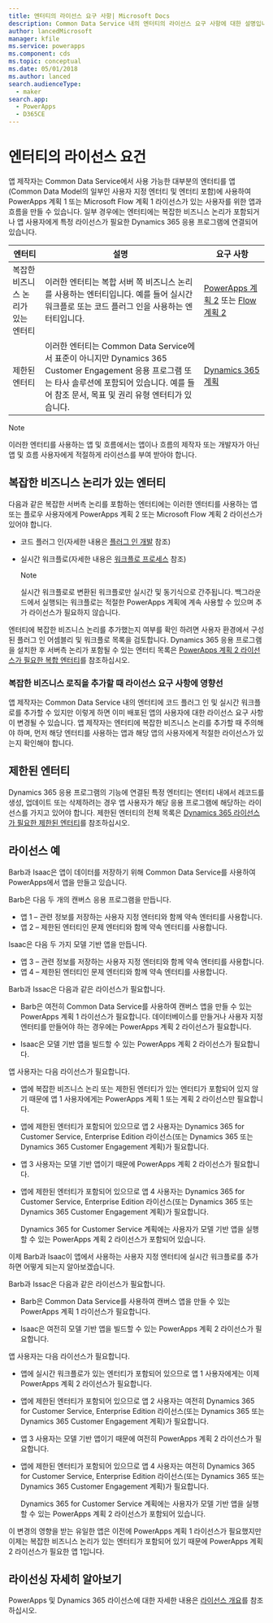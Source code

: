 ```yaml
---
title: 엔터티의 라이선스 요구 사항| Microsoft Docs
description: Common Data Service 내의 엔터티의 라이선스 요구 사항에 대한 설명입니다.
author: lancedMicrosoft
manager: kfile
ms.service: powerapps
ms.component: cds
ms.topic: conceptual
ms.date: 05/01/2018
ms.author: lanced
search.audienceType:
  - maker
search.app:
  - PowerApps
  - D365CE
---
```


# <a name="license-requirements-for-entities"></a>엔터티의 라이선스 요건
앱 제작자는 Common Data Service에서 사용 가능한 대부분의 엔터티를 앱(Common Data Model의 일부인 사용자 지정 엔터티 및 엔터티 포함)에 사용하여 PowerApps 계획 1 또는 Microsoft Flow 계획 1 라이선스가 있는 사용자를 위한 앱과 흐름을 만들 수 있습니다. 일부 경우에는 엔터티에는 복잡한 비즈니스 논리가 포함되거나 앱 사용자에게 특정 라이선스가 필요한 Dynamics 365 응용 프로그램에 연결되어 있습니다. 


|엔터티    |설명    |요구 사항    |
|---------|---------|---------|
|복잡한 비즈니스 논리가 있는 엔터티   | 이러한 엔터티는 복합 서버 쪽 비즈니스 논리를 사용하는 엔터티입니다. 예를 들어 실시간 워크플로 또는 코드 플러그 인을 사용하는 엔터티입니다.       |  [PowerApps 계획 2](https://powerapps.microsoft.com/pricing/) 또는 [Flow 계획 2](https://flow.microsoft.com/pricing/)        |
|제한된 엔터티  |  이러한 엔터티는 Common Data Service에서 표준이 아니지만 Dynamics 365 Customer Engagement 응용 프로그램 또는 타사 솔루션에 포함되어 있습니다. 예를 들어 참조 문서, 목표 및 권리 유형 엔터티가 있습니다.     |  [Dynamics 365 계획](https://dynamics.microsoft.com/pricing/)      | 


> [!NOTE]
> 이러한 엔터티를 사용하는 앱 및 흐름에서는 앱이나 흐름의 제작자 또는 개발자가 아닌 앱 및 흐름 사용자에게 적절하게 라이선스를 부여 받아야 합니다.

## <a name="entities-with-complex-business-logic"></a>복잡한 비즈니스 논리가 있는 엔터티
다음과 같은 복잡한 서버측 논리를 포함하는 엔터티에는 이러한 엔터티를 사용하는 앱 또는 플로우 사용자에게 PowerApps 계획 2 또는 Microsoft Flow 계획 2 라이선스가 있어야 합니다.

* 코드 플러그 인(자세한 내용은 [플러그 인 개발](https://docs.microsoft.com/dynamics365/customer-engagement/developer/plugin-development) 참조)
* 실시간 워크플로(자세한 내용은 [워크플로 프로세스](https://docs.microsoft.com/dynamics365/customer-engagement/customize/workflow-processes) 참조)

    > [!NOTE]
    >  실시간 워크플로로 변환된 워크플로만 실시간 및 동기식으로 간주됩니다. 백그라운드에서 실행되는 워크플로는 적절한 PowerApps 계획에 계속 사용할 수 있으며 추가 라이선스가 필요하지 않습니다.

엔터티에 복잡한 비즈니스 논리를 추가했는지 여부를 확인 하려면 사용자 환경에서 구성된 플러그 인 어셈블리 및 워크플로 목록을 검토합니다. Dynamics 365 응용 프로그램을 설치한 후 서버측 논리가 포함될 수 있는 엔터티 목록은 [PowerApps 계획 2 라이선스가 필요한 복합 엔터티](data-platform-complex-entities.md)를 참조하십시오.  

### <a name="impacting-license-requirements-when-adding-complex-business-logic"></a>복잡한 비즈니스 로직을 추가할 때 라이선스 요구 사항에 영향선
앱 제작자는 Common Data Service 내의 엔터티에 코드 플러그 인 및 실시간 워크플로를 추가할 수 있지만 이렇게 하면 이미 배포된 앱의 사용자에 대한 라이선스 요구 사항이 변경될 수 있습니다. 앱 제작자는 엔터티에 복잡한 비즈니스 논리를 추가할 때 주의해야 하며, 먼저 해당 엔터티를 사용하는 앱과 해당 앱의 사용자에게 적절한 라이선스가 있는지 확인해야 합니다.

## <a name="restricted-entities"></a>제한된 엔터티
Dynamics 365 응용 프로그램의 기능에 연결된 특정 엔터티는 엔터티 내에서 레코드를 생성, 업데이트 또는 삭제하려는 경우 앱 사용자가 해당 응용 프로그램에 해당하는 라이선스를 가지고 있어야 합니다. 제한된 엔터티의 전체 목록은 [Dynamics 365 라이선스가 필요한 제한된 엔터티](data-platform-restricted-entities.md)를 참조하십시오.

## <a name="licensing-examples"></a>라이선스 예
Barb과 Isaac은 앱이 데이터를 저장하기 위해 Common Data Service를 사용하여 PowerApps에서 앱을 만들고 있습니다.

Barb은 다음 두 개의 캔버스 응용 프로그램을 만듭니다.

* 앱 1 &ndash; 관련 정보를 저장하는 사용자 지정 엔터티와 함께 약속 엔터티를 사용합니다.
* 앱 2 &ndash; 제한된 엔터티인 문제 엔터티와 함께 약속 엔터티를 사용합니다.

Isaac은 다음 두 가지 모델 기반 앱을 만듭니다.

* 앱 3 &ndash; 관련 정보를 저장하는 사용자 지정 엔터티와 함께 약속 엔터티를 사용합니다.
* 앱 4 &ndash; 제한된 엔터티인 문제 엔터티와 함께 약속 엔터티를 사용합니다.

Barb과 Issac은 다음과 같은 라이선스가 필요합니다.
* Barb은 여전히 Common Data Service를 사용하여 캔버스 앱을 만들 수 있는 PowerApps 계획 1 라이선스가 필요합니다. 데이터베이스를 만들거나 사용자 지정 엔터티를 만들어야 하는 경우에는 PowerApps 계획 2 라이선스가 필요합니다.

* Isaac은 모델 기반 앱을 빌드할 수 있는 PowerApps 계획 2 라이선스가 필요합니다.

앱 사용자는 다음 라이선스가 필요합니다.
* 앱에 복잡한 비즈니스 논리 또는 제한된 엔터티가 있는 엔터티가 포함되어 있지 않기 때문에 앱 1 사용자에게는 PowerApps 계획 1 또는 계획 2 라이선스만 필요합니다.

* 앱에 제한된 엔터티가 포함되어 있으므로 앱 2 사용자는 Dynamics 365 for Customer Service, Enterprise Edition 라이선스(또는 Dynamics 365 또는 Dynamics 365 Customer Engagement 계획)가 필요합니다.

* 앱 3 사용자는 모델 기반 앱이기 때문에 PowerApps 계획 2 라이선스가 필요합니다.

* 앱에 제한된 엔터티가 포함되어 있으므로 앱 4 사용자는 Dynamics 365 for Customer Service, Enterprise Edition 라이선스(또는 Dynamics 365 또는 Dynamics 365 Customer Engagement 계획)가 필요합니다.

    Dynamics 365 for Customer Service 계획에는 사용자가 모델 기반 앱을 실행할 수 있는 PowerApps 계획 2 라이선스가 포함되어 있습니다.

이제 Barb과 Isaac이 앱에서 사용하는 사용자 지정 엔터티에 실시간 워크플로를 추가하면 어떻게 되는지 알아보겠습니다.

Barb과 Issac은 다음과 같은 라이선스가 필요합니다.
* Barb은 Common Data Service를 사용하여 캔버스 앱을 만들 수 있는 PowerApps 계획 1 라이선스가 필요합니다.

* Isaac은 여전히 모델 기반 앱을 빌드할 수 있는 PowerApps 계획 2 라이선스가 필요합니다.

앱 사용자는 다음 라이선스가 필요합니다.
* 앱에 실시간 워크플로가 있는 엔터티가 포함되어 있으므로 앱 1 사용자에게는 이제 PowerApps 계획 2 라이선스가 필요합니다.

* 앱에 제한된 엔터티가 포함되어 있으므로 앱 2 사용자는 여전히 Dynamics 365 for Customer Service, Enterprise Edition 라이선스(또는 Dynamics 365 또는 Dynamics 365 Customer Engagement 계획)가 필요합니다. 

* 앱 3 사용자는 모델 기반 앱이기 때문에 여전히 PowerApps 계획 2 라이선스가 필요합니다.

* 앱에 제한된 엔터티가 포함되어 있으므로 앱 4 사용자는 여전히 Dynamics 365 for Customer Service, Enterprise Edition 라이선스(또는 Dynamics 365 또는 Dynamics 365 Customer Engagement 계획)가 필요합니다.

    Dynamics 365 for Customer Service 계획에는 사용자가 모델 기반 앱을 실행할 수 있는 PowerApps 계획 2 라이선스가 포함되어 있습니다.

이 변경의 영향을 받는 유일한 앱은 이전에 PowerApps 계획 1 라이선스가 필요했지만 이제는 복잡한 비즈니스 논리가 있는 엔터티가 포함되어 있기 때문에 PowerApps 계획 2 라이선스가 필요한 앱 1입니다. 

## <a name="more-about-licensing"></a>라이선싱 자세히 알아보기
PowerApps 및 Dynamics 365 라이선스에 대한 자세한 내용은 [라이선스 개요](../../administrator/pricing-billing-skus.md)를 참조하십시오.
